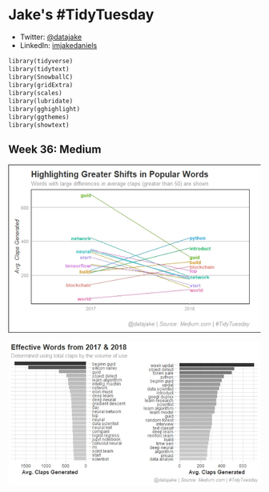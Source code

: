 # Jake's #TidyTuesday
* Twitter: [@datajake](www.twitter.come/datajake)
* LinkedIn: [imjakedaniels](www.linkedin.com/imjakedaniels)

```
library(tidyverse)
library(tidytext)
library(SnowballC)
library(gridExtra)
library(scales)
library(lubridate)
library(gghighlight)
library(ggthemes)
library(showtext)
```

## Week 36: Medium
![Big Differences](https://github.com/imjakedaniels/TidyTuesday/blob/master/Week%2036%20-%20Medium/final_shifts.jpeg?raw=TRUE)

![Successful terms](https://github.com/imjakedaniels/TidyTuesday/blob/master/Week%2036%20-%20Medium/chart_bigrams.jpeg?raw=TRUE)